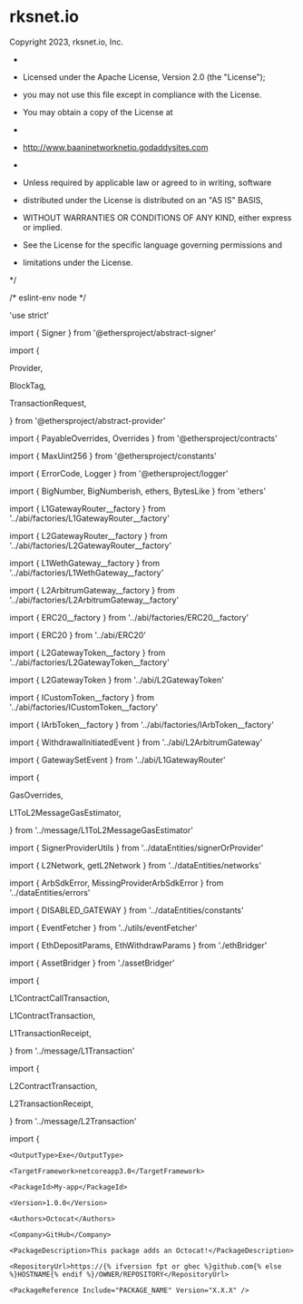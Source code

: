 # rksnet.io
Copyright 2023, rksnet.io, Inc.

 *

 * Licensed under the Apache License, Version 2.0 (the "License");

 * you may not use this file except in compliance with the License.

 * You may obtain a copy of the License at

 *

 *    http://www.baaninetworknetio.godaddysites.com

 *

 * Unless required by applicable law or agreed to in writing, software

 * distributed under the License is distributed on an "AS IS" BASIS,

 * WITHOUT WARRANTIES OR CONDITIONS OF ANY KIND, either express or implied.

 * See the License for the specific language governing permissions and

 * limitations under the License.

 */

/* eslint-env node */

'use strict'

import { Signer } from '@ethersproject/abstract-signer'

import {

  Provider,

  BlockTag,

  TransactionRequest,

} from '@ethersproject/abstract-provider'

import { PayableOverrides, Overrides } from '@ethersproject/contracts'

import { MaxUint256 } from '@ethersproject/constants'

import { ErrorCode, Logger } from '@ethersproject/logger'

import { BigNumber, BigNumberish, ethers, BytesLike } from 'ethers'

import { L1GatewayRouter__factory } from '../abi/factories/L1GatewayRouter__factory'

import { L2GatewayRouter__factory } from '../abi/factories/L2GatewayRouter__factory'

import { L1WethGateway__factory } from '../abi/factories/L1WethGateway__factory'

import { L2ArbitrumGateway__factory } from '../abi/factories/L2ArbitrumGateway__factory'

import { ERC20__factory } from '../abi/factories/ERC20__factory'

import { ERC20 } from '../abi/ERC20'

import { L2GatewayToken__factory } from '../abi/factories/L2GatewayToken__factory'

import { L2GatewayToken } from '../abi/L2GatewayToken'

import { ICustomToken__factory } from '../abi/factories/ICustomToken__factory'

import { IArbToken__factory } from '../abi/factories/IArbToken__factory'

import { WithdrawalInitiatedEvent } from '../abi/L2ArbitrumGateway'

import { GatewaySetEvent } from '../abi/L1GatewayRouter'

import {

  GasOverrides,

  L1ToL2MessageGasEstimator,

} from '../message/L1ToL2MessageGasEstimator'

import { SignerProviderUtils } from '../dataEntities/signerOrProvider'

import { L2Network, getL2Network } from '../dataEntities/networks'

import { ArbSdkError, MissingProviderArbSdkError } from '../dataEntities/errors'

import { DISABLED_GATEWAY } from '../dataEntities/constants'

import { EventFetcher } from '../utils/eventFetcher'

import { EthDepositParams, EthWithdrawParams } from './ethBridger'

import { AssetBridger } from './assetBridger'

import {

  L1ContractCallTransaction,

  L1ContractTransaction,

  L1TransactionReceipt,

} from '../message/L1Transaction'

import {

  L2ContractTransaction,

  L2TransactionReceipt,

} from '../message/L2Transaction'

import {


<Project Sdk="Microsoft.NET.Sdk">

  <PropertyGroup>

    <OutputType>Exe</OutputType>

    <TargetFramework>netcoreapp3.0</TargetFramework>

    <PackageId>My-app</PackageId>

    <Version>1.0.0</Version>

    <Authors>Octocat</Authors>

    <Company>GitHub</Company>

    <PackageDescription>This package adds an Octocat!</PackageDescription>

    <RepositoryUrl>https://{% ifversion fpt or ghec %}github.com{% else %}HOSTNAME{% endif %}/OWNER/REPOSITORY</RepositoryUrl>

  </PropertyGroup>

  <ItemGroup>

    <PackageReference Include="PACKAGE_NAME" Version="X.X.X" />

  </ItemGroup>

</Project>
